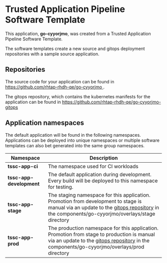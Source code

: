# Trusted Application Pipeline Software Template

This application, **go-cyyorjmo**, was created from a Trusted Application Pipeline Software Template.

The software templates create a new source and gitops deployment repositories with a sample source application. 

## Repositories

The source code for your application can be found in [https://github.com/rhtap-rhdh-qe/go-cyyorjmo ](https://github.com/rhtap-rhdh-qe/go-cyyorjmo ).
 
The gitops repository, which contains the kubernetes manifests for the application can be found in 
[https://github.com/rhtap-rhdh-qe/go-cyyorjmo-gitops ](https://github.com/rhtap-rhdh-qe/go-cyyorjmo-gitops ) 

## Application namespaces 

The default application will be found in the following namespaces. Applications can be deployed into unique namespaces or multiple software templates can also bet generated into the same group namespaces.  

|  Namespace   |  Description   |  
| -------- | -------- |
| **tssc-app-ci** | The namespace used for CI workloads |
| **tssc-app-development** | The default application during development. Every build will be deployed to this namespace for testing. |
| **tssc-app-stage** | The staging namespace for this application. Promotion from development to stage is manual via an update to the [gitops repository](https://github.com/rhtap-rhdh-qe/go-cyyorjmo-gitops ) in the components/go-cyyorjmo/overlays/stage directory |
| **tssc-app-prod** | The production namespace for this application. Promotion from stage to production is manual via an update to the [gitops repository](https://github.com/rhtap-rhdh-qe/go-cyyorjmo-gitops ) in the components/go-cyyorjmo/overlays/prod directory |